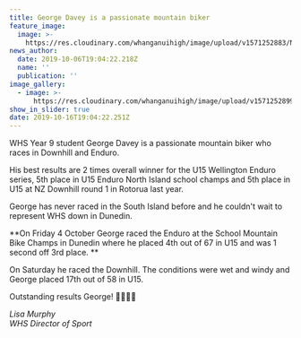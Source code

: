 ```yaml
---
title: George Davey is a passionate mountain biker
feature_image:
  image: >-
    https://res.cloudinary.com/whanganuihigh/image/upload/v1571252883/News/George_Davey_Oct_2019.jpg
news_author:
  date: 2019-10-06T19:04:22.218Z
  name: ''
  publication: ''
image_gallery:
  - image: >-
      https://res.cloudinary.com/whanganuihigh/image/upload/v1571252899/News/George_Davey._Oct_2019.jpg
show_in_slider: true
date: 2019-10-16T19:04:22.251Z
---
```

WHS Year 9 student George Davey is a passionate mountain biker who races in Downhill and Enduro. 

His best results are 2 times overall winner for the U15 Wellington Enduro series, 5th place in U15 Enduro North Island school champs and 5th place in U15 at NZ Downhill round 1 in Rotorua last year.

George has never raced in the South Island before and he couldn't wait to represent WHS down in Dunedin.

**On Friday 4 October George raced the Enduro at the School Mountain Bike Champs in Dunedin where he placed 4th out of 67 in U15 and was 1 second off 3rd place.**

On Saturday he raced the Downhill. The conditions were wet and windy and George placed 17th out of 58 in U15.

Outstanding results George! 💛🚴‍♂️💚

_Lisa Murphy  
WHS Director of Sport_
